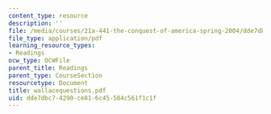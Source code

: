 ```yaml
---
content_type: resource
description: ''
file: /media/courses/21a-441-the-conquest-of-america-spring-2004/dde7dbc74290ce816c45584c561f1c1f_wallacequestions.pdf
file_type: application/pdf
learning_resource_types:
- Readings
ocw_type: OCWFile
parent_title: Readings
parent_type: CourseSection
resourcetype: Document
title: wallacequestions.pdf
uid: dde7dbc7-4290-ce81-6c45-584c561f1c1f
---
```

